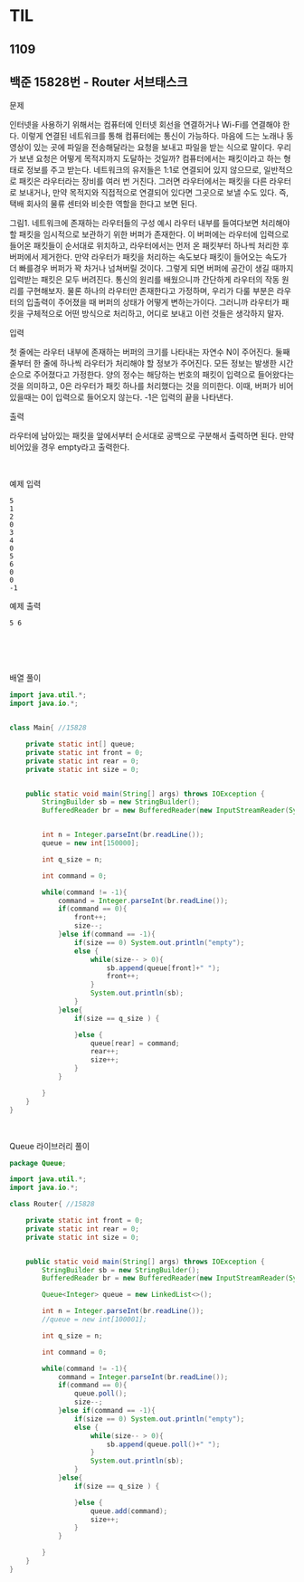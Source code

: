 # TIL

## 1109

## 백준 15828번 - Router 서브태스크<br>

문제 <br>

인터넷을 사용하기 위해서는 컴퓨터에 인터넷 회선을 연결하거나 Wi-Fi를 연결해야 한다. 이렇게 연결된 네트워크를 통해 컴퓨터에는 통신이 가능하다. 마음에 드는 노래나 동영상이 있는 곳에 파일을 전송해달라는 요청을 보내고 파일을 받는 식으로 말이다.
우리가 보낸 요청은 어떻게 목적지까지 도달하는 것일까? 컴퓨터에서는 패킷이라고 하는 형태로 정보를 주고 받는다. 네트워크의 유저들은 1:1로 연결되어 있지 않으므로, 일반적으로 패킷은 라우터라는 장비를 여러 번 거친다. 그러면 라우터에서는 패킷을 다른 라우터로 보내거나, 만약 목적지와 직접적으로 연결되어 있다면 그곳으로 보낼 수도 있다. 즉, 택배 회사의 물류 센터와 비슷한 역할을 한다고 보면 된다.

그림1. 네트워크에 존재하는 라우터들의 구성 예시
라우터 내부를 들여다보면 처리해야 할 패킷을 임시적으로 보관하기 위한 버퍼가 존재한다. 이 버퍼에는 라우터에 입력으로 들어온 패킷들이 순서대로 위치하고, 라우터에서는 먼저 온 패킷부터 하나씩 처리한 후 버퍼에서 제거한다. 만약 라우터가 패킷을 처리하는 속도보다 패킷이 들어오는 속도가 더 빠를경우 버퍼가 꽉 차거나 넘쳐버릴 것이다. 그렇게 되면 버퍼에 공간이 생길 때까지 입력받는 패킷은 모두 버려진다.
통신의 원리를 배웠으니까 간단하게 라우터의 작동 원리를 구현해보자. 물론 하나의 라우터만 존재한다고 가정하며, 우리가 다룰 부분은 라우터의 입출력이 주어졌을 때 버퍼의 상태가 어떻게 변하는가이다. 그러니까 라우터가 패킷을 구체적으로 어떤 방식으로 처리하고, 어디로 보내고 이런 것들은 생각하지 말자.

입력

첫 줄에는 라우터 내부에 존재하는 버퍼의 크기를 나타내는 자연수 N이 주어진다.
둘째 줄부터 한 줄에 하나씩 라우터가 처리해야 할 정보가 주어진다. 모든 정보는 발생한 시간순으로 주어졌다고 가정한다. 양의 정수는 해당하는 번호의 패킷이 입력으로 들어왔다는 것을 의미하고, 0은 라우터가 패킷 하나를 처리했다는 것을 의미한다. 이때, 버퍼가 비어있을때는 0이 입력으로 들어오지 않는다. -1은 입력의 끝을 나타낸다.

출력

라우터에 남아있는 패킷을 앞에서부터 순서대로 공백으로 구분해서 출력하면 된다. 만약 비어있을 경우 empty라고 출력한다.

<br>

예제 입력
```
5
1
2
0
3
4
0
5
6
0
0
-1
```
예제 출력
```
5 6
```
<br>

<br>

<br>

배열 풀이

```java
import java.util.*;
import java.io.*;


class Main{ //15828

    private static int[] queue;
    private static int front = 0;
    private static int rear = 0;
    private static int size = 0;


    public static void main(String[] args) throws IOException {
        StringBuilder sb = new StringBuilder();
        BufferedReader br = new BufferedReader(new InputStreamReader(System.in));


        int n = Integer.parseInt(br.readLine());
        queue = new int[150000];

        int q_size = n;

        int command = 0;

        while(command != -1){
            command = Integer.parseInt(br.readLine());
            if(command == 0){
                front++;
                size--;
            }else if(command == -1){
                if(size == 0) System.out.println("empty");
                else {
                    while(size-- > 0){
                        sb.append(queue[front]+" ");
                        front++;
                    }
                    System.out.println(sb);
                }
            }else{
                if(size == q_size ) {

                }else {
                    queue[rear] = command;
                    rear++;
                    size++;
                }
            }

        }
    }
}
```

<br>


Queue 라이브러리 풀이
```java
package Queue;

import java.util.*;
import java.io.*;

class Router{ //15828

    private static int front = 0;
    private static int rear = 0;
    private static int size = 0;


    public static void main(String[] args) throws IOException {
        StringBuilder sb = new StringBuilder();
        BufferedReader br = new BufferedReader(new InputStreamReader(System.in));

        Queue<Integer> queue = new LinkedList<>();

        int n = Integer.parseInt(br.readLine());
        //queue = new int[100001];

        int q_size = n;

        int command = 0;

        while(command != -1){
            command = Integer.parseInt(br.readLine());
            if(command == 0){
                queue.poll();
                size--;
            }else if(command == -1){
                if(size == 0) System.out.println("empty");
                else {
                    while(size-- > 0){
                        sb.append(queue.poll()+" ");
                    }
                    System.out.println(sb);
                }
            }else{
                if(size == q_size ) {

                }else {
                    queue.add(command);
                    size++;
                }
            }

        }
    }
}

```
